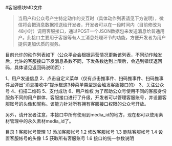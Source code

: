 #客服模块MD文件

>当用户和公众号产生特定动作的交互时（具体动作列表请见下方说明），微信将会把消息数据推送给开发者，开发者可以在一段时间内（目前修改为48小时）调用客服接口，通过POST一个JSON数据包来发送消息给普通用户。此接口主要用于客服等有人工消息处理环节的功能，方便开发者为用户提供更加优质的服务。
 
 目前允许的动作列表如下（公众平台会根据运营情况更新该列表，不同动作触发后，允许的客服接口下发消息条数不同，下发条数达到上限后，会遇到错误返回码，具体请见返回码说明页）：
 
 1、用户发送信息
 2、点击自定义菜单（仅有点击推事件、扫码推事件、扫码推事件且弹出“消息接收中”提示框这3种菜单类型是会触发客服接口的）
 3、关注公众号
 4、扫描二维码
 5、支付成功
 6、用户维权
 为了帮助公众号使用不同的客服身份服务不同的用户群体，客服接口进行了升级，开发者可以管理客服账号，并设置客服账号的头像和昵称。该能力针对所有拥有客服接口权限的公众号开放。
 
 另外，请开发者注意，本接口中所有使用到media_id的地方，现在都可以使用素材管理中的永久素材media_id了。
 
 目录
 1 客服帐号管理
 1.1 添加客服帐号
 1.2 修改客服帐号
 1.3 删除客服帐号
 1.4 设置客服帐号的头像
 1.5 获取所有客服账号
 1.6 接口的统一参数说明